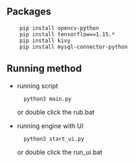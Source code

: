 ## Packages

        pip install opencv-python
        pip install tensorflow==1.15.*
        pip install kivy
        pip install mysql-connector-python


## Running method

- running script

        python3 main.py
        
    or double click the rub.bat
    
- running engine with UI

        python3 start_ui.py
        
    or double click the run_ui.bat
